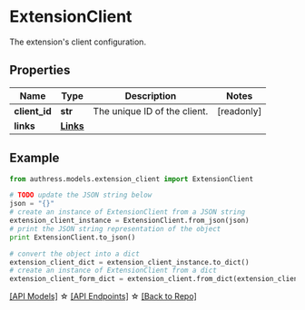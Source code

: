 # ExtensionClient

The extension's client configuration.

## Properties
Name | Type | Description | Notes
------------ | ------------- | ------------- | -------------
**client_id** | **str** | The unique ID of the client. | [readonly]
**links** | [**Links**](Links.md) |  |

## Example

```python
from authress.models.extension_client import ExtensionClient

# TODO update the JSON string below
json = "{}"
# create an instance of ExtensionClient from a JSON string
extension_client_instance = ExtensionClient.from_json(json)
# print the JSON string representation of the object
print ExtensionClient.to_json()

# convert the object into a dict
extension_client_dict = extension_client_instance.to_dict()
# create an instance of ExtensionClient from a dict
extension_client_form_dict = extension_client.from_dict(extension_client_dict)
```
[[API Models]](./README.md#documentation-for-models) ☆ [[API Endpoints]](./README.md#documentation-for-api-endpoints) ☆ [[Back to Repo]](../README.md)


